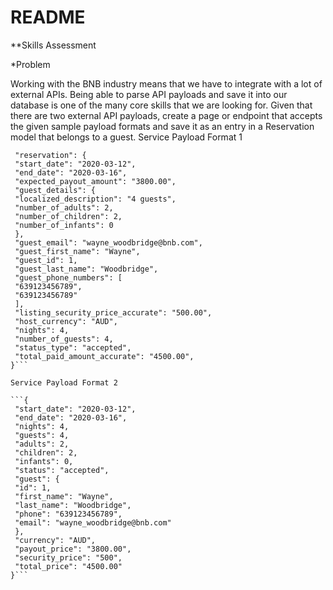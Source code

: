 # README

**Skills Assessment

*Problem 

Working with the BNB industry means that we have to integrate with a lot of external APIs. Being able to parse API payloads and save it into our database is one of the many core skills that we are looking for. Given that there are two external API payloads, create a page or endpoint that accepts the given sample payload formats and save it as an entry in a Reservation model that belongs to a guest. 
Service Payload Format 1 

```{ 
 "reservation": { 
 "start_date": "2020-03-12", 
 "end_date": "2020-03-16", 
 "expected_payout_amount": "3800.00", 
 "guest_details": { 
 "localized_description": "4 guests", 
 "number_of_adults": 2, 
 "number_of_children": 2, 
 "number_of_infants": 0 
 }, 
 "guest_email": "wayne_woodbridge@bnb.com", 
 "guest_first_name": "Wayne", 
 "guest_id": 1, 
 "guest_last_name": "Woodbridge", 
 "guest_phone_numbers": [ 
 "639123456789", 
 "639123456789" 
 ], 
 "listing_security_price_accurate": "500.00", 
 "host_currency": "AUD", 
 "nights": 4, 
 "number_of_guests": 4, 
 "status_type": "accepted", 
 "total_paid_amount_accurate": "4500.00", 
}```

Service Payload Format 2 

```{ 
 "start_date": "2020-03-12", 
 "end_date": "2020-03-16", 
 "nights": 4, 
 "guests": 4, 
 "adults": 2, 
 "children": 2, 
 "infants": 0, 
 "status": "accepted", 
 "guest": { 
 "id": 1, 
 "first_name": "Wayne", 
 "last_name": "Woodbridge", 
 "phone": "639123456789", 
 "email": "wayne_woodbridge@bnb.com" 
 }, 
 "currency": "AUD", 
 "payout_price": "3800.00", 
 "security_price": "500", 
 "total_price": "4500.00" 
}```


